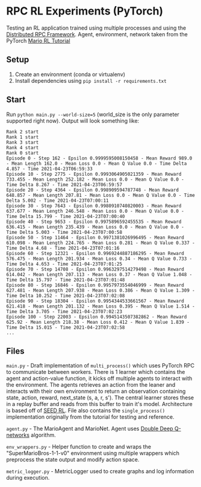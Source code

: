# RPC RL Experiments (PyTorch)

Testing an RL application trained using multiple processes and using the [Distributed RPC Framework](https://pytorch.org/docs/master/rpc.html?highlight=rpc). Agent, environment, network taken from the PyTorch [Mario RL Tutorial](https://pytorch.org/tutorials/intermediate/mario_rl_tutorial.html)

## Setup

1. Create an environment (conda or virtualenv)
2. Install dependencies using `pip install -r requirements.txt`

## Start

Run `python main.py --world-size=5` (world_size is the only parameter supported right now). Output will look something like:

```
Rank 2 start
Rank 1 start
Rank 3 start
Rank 4 start
Rank 0 start
Episode 0 - Step 162 - Epsilon 0.9999595008150458 - Mean Reward 989.0 - Mean Length 162.0 - Mean Loss 0.0 - Mean Q Value 0.0 - Time Delta 4.857 - Time 2021-04-23T06:59:33
Episode 10 - Step 2775 - Epsilon 0.9993064905021359 - Mean Reward 733.455 - Mean Length 252.182 - Mean Loss 0.0 - Mean Q Value 0.0 - Time Delta 8.267 - Time 2021-04-23T06:59:57
Episode 20 - Step 4364 - Epsilon 0.998909594787748 - Mean Reward 648.857 - Mean Length 207.81 - Mean Loss 0.0 - Mean Q Value 0.0 - Time Delta 5.002 - Time 2021-04-23T07:00:11
Episode 30 - Step 7643 - Epsilon 0.9980910740820003 - Mean Reward 637.677 - Mean Length 246.548 - Mean Loss 0.0 - Mean Q Value 0.0 - Time Delta 15.799 - Time 2021-04-23T07:00:40
Episode 40 - Step 9653 - Epsilon 0.9975896592455535 - Mean Reward 636.415 - Mean Length 235.439 - Mean Loss 0.0 - Mean Q Value 0.0 - Time Delta 5.003 - Time 2021-04-23T07:00:58
Episode 50 - Step 11464 - Epsilon 0.9971381026996495 - Mean Reward 610.098 - Mean Length 224.765 - Mean Loss 0.281 - Mean Q Value 0.337 - Time Delta 4.68 - Time 2021-04-23T07:01:16
Episode 60 - Step 12321 - Epsilon 0.9969244887186295 - Mean Reward 576.475 - Mean Length 201.934 - Mean Loss 0.34 - Mean Q Value 0.733 - Time Delta 4.653 - Time 2021-04-23T07:01:25
Episode 70 - Step 14708 - Epsilon 0.9963297514279498 - Mean Reward 614.042 - Mean Length 207.113 - Mean Loss 0.37 - Mean Q Value 1.048 - Time Delta 15.797 - Time 2021-04-23T07:01:48
Episode 80 - Step 16846 - Epsilon 0.9957973554046999 - Mean Reward 627.481 - Mean Length 207.938 - Mean Loss 0.386 - Mean Q Value 1.309 - Time Delta 10.252 - Time 2021-04-23T07:02:08
Episode 90 - Step 18304 - Epsilon 0.9954344533661567 - Mean Reward 621.418 - Mean Length 201.132 - Mean Loss 0.395 - Mean Q Value 1.514 - Time Delta 3.705 - Time 2021-04-23T07:02:23
Episode 100 - Step 22003 - Epsilon 0.9945143507382862 - Mean Reward 625.92 - Mean Length 218.38 - Mean Loss 0.412 - Mean Q Value 1.839 - Time Delta 15.015 - Time 2021-04-23T07:02:58
...
```

## Files

`main.py` - Draft implementation of `multi_process()` which uses PyTorch RPC to communicate between workers. There is 1 learner which contains the agent and action-value function, it kicks off multiple agents to interact with the environment. The agents retrieves an action from the leaner and interacts with their own environment to return an observation containing state, action, reward, next_state (s, a, r, s'). The central learner stores these in a replay buffer and reads from this buffer to train it's model. Architecture is based off of [SEED RL](https://openreview.net/pdf?id=rkgvXlrKwH). File also contains the `single_process()` implementation originally from the tutorial for testing and reference.

`agent.py` - The MarioAgent and MarioNet. Agent uses [Double Deep Q-networks](https://arxiv.org/pdf/1509.06461.pdf) algorithm.

`env_wrappers.py` - Helper function to create and wraps the "SuperMarioBros-1-1-v0" environment using multiple wrappers which preprocess the state output and modify action space.

`metric_logger.py` - MetricLogger used to create graphs and log information during execution.